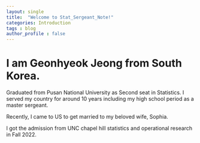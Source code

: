 ```yaml
---
layout: single
title:  "Welcome to Stat_Sergeant_Note!"
categories: Introduction
tags : blog 
author_profile : false
---
```


# I am Geonhyeok Jeong from South Korea.

Graduated from Pusan National University as Second seat in Statistics. I served my country for around 10 years including my high school period as a master sergeant.

Recently, I came to US to get married to my beloved wife, Sophia. 

I got the admission from UNC chapel hill statistics and operational research in Fall 2022.








